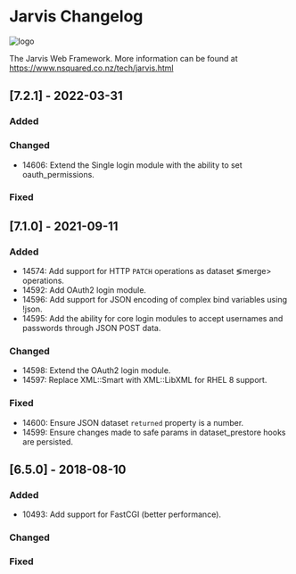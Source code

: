 # Jarvis Changelog

![logo](https://www.nsquared.co.nz/assets/images/nsquared-logo-big.png) 

The Jarvis Web Framework. More information can be found at https://www.nsquared.co.nz/tech/jarvis.html

## [7.2.1] - 2022-03-31
### Added

### Changed
- 14606: Extend the Single login module with the ability to set oauth_permissions.

### Fixed


## [7.1.0] - 2021-09-11
### Added
- 14574: Add support for HTTP `PATCH` operations as dataset &lg;merge&gt; operations.
- 14592: Add OAuth2 login module.
- 14596: Add support for JSON encoding of complex bind variables using !json.
- 14595: Add the ability for core login modules to accept usernames and passwords through JSON POST data.

### Changed
- 14598: Extend the OAuth2 login module.
- 14597: Replace XML::Smart with XML::LibXML for RHEL 8 support.

### Fixed
- 14600: Ensure JSON dataset `returned` property is a number.
- 14599: Ensure changes made to safe params in dataset_prestore hooks are persisted.


## [6.5.0] - 2018-08-10
### Added
- 10493: Add support for FastCGI (better performance).

### Changed

### Fixed
